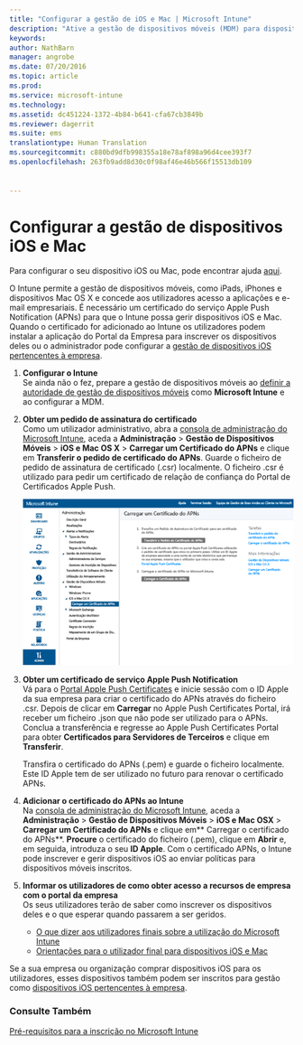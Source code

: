 ```yaml
---
title: "Configurar a gestão de iOS e Mac | Microsoft Intune"
description: "Ative a gestão de dispositivos móveis (MDM) para dispositivos iOS, incluindo iPads e iPhones, bem como dispositivos Mac OS X com o Microsoft Intune."
keywords: 
author: NathBarn
manager: angrobe
ms.date: 07/20/2016
ms.topic: article
ms.prod: 
ms.service: microsoft-intune
ms.technology: 
ms.assetid: dc451224-1372-4b84-b641-cfa67cb3849b
ms.reviewer: dagerrit
ms.suite: ems
translationtype: Human Translation
ms.sourcegitcommit: c880bd9dfb998355a18e78af898a96d4cee393f7
ms.openlocfilehash: 263fb9add8d30c0f98af46e46b566f15513db109


---
```


# Configurar a gestão de dispositivos iOS e Mac
Para configurar o seu dispositivo iOS ou Mac, pode encontrar ajuda [aqui](../enduser/using-your-ios-or-mac-os-x-device-with-intune.md).

O Intune permite a gestão de dispositivos móveis, como iPads, iPhones e dispositivos Mac OS X e concede aos utilizadores acesso a aplicações e e-mail empresariais. É necessário um certificado do serviço Apple Push Notification (APNs) para que o Intune possa gerir dispositivos iOS e Mac. Quando o certificado for adicionado ao Intune os utilizadores podem instalar a aplicação do Portal da Empresa para inscrever os dispositivos deles ou o administrador pode configurar a [gestão de dispositivos iOS pertencentes à empresa](enroll-corporate-owned-ios-devices-in-microsoft-intune.md).

1.  **Configurar o Intune**<br>
    Se ainda não o fez, prepare a gestão de dispositivos móveis ao [definir a autoridade de gestão de dispositivos móveis](prerequisites-for-enrollment.md#set-mobile-device-management-authority) como **Microsoft Intune** e ao configurar a MDM.

2.  **Obter um pedido de assinatura do certificado**<br>
    Como um utilizador administrativo, abra a [consola de administração do Microsoft Intune](http://manage.microsoft.com), aceda a **Administração** &gt; **Gestão de Dispositivos Móveis** &gt; **iOS e Mac OS X** &gt; **Carregar um Certificado do APNs** e clique em **Transferir o pedido de certificado do APNs**. Guarde o ficheiro de pedido de assinatura de certificado (.csr) localmente. O ficheiro .csr é utilizado para pedir um certificado de relação de confiança do Portal de Certificados Apple Push.

    ![Caixa de diálogo Carregar certificado do APNs](../media/Intune-iOS-enrollment-with-apns.png)

3.  **Obter um certificado de serviço Apple Push Notification**<br>
    Vá para o [Portal Apple Push Certificates](http://go.microsoft.com/fwlink/?LinkId=269844) e inicie sessão com o ID Apple da sua empresa para criar o certificado do APNs através do ficheiro .csr. Depois de clicar em **Carregar** no Apple Push Certificates Portal, irá receber um ficheiro .json que não pode ser utilizado para o APNs. Conclua a transferência e regresse ao Apple Push Certificates Portal para obter **Certificados para Servidores de Terceiros** e clique em **Transferir**.

    Transfira o certificado do APNs (.pem) e guarde o ficheiro localmente. Este ID Apple tem de ser utilizado no futuro para renovar o certificado APNs.

4.  **Adicionar o certificado do APNs ao Intune**<br>
    Na [consola de administração do Microsoft Intune](http://manage.microsoft.com), aceda a **Administração** &gt; **Gestão de Dispositivos Móveis** &gt; **iOS e Mac OSX** &gt; **Carregar um Certificado do APNs** e clique em** Carregar o certificado do APNs**. **Procure** o certificado do ficheiro (.pem), clique em **Abrir** e, em seguida, introduza o seu **ID Apple**. Com o certificado APNs, o Intune pode inscrever e gerir dispositivos iOS ao enviar políticas para dispositivos móveis inscritos.

5.  **Informar os utilizadores de como obter acesso a recursos de empresa com o portal da empresa**<br>
    Os seus utilizadores terão de saber como inscrever os dispositivos deles e o que esperar quando passarem a ser geridos.
    - [O que dizer aos utilizadores finais sobre a utilização do Microsoft Intune](what-to-tell-your-end-users-about-using-microsoft-intune.md)
    - [Orientações para o utilizador final para dispositivos iOS e Mac](../enduser/using-your-ios-or-mac-os-x-device-with-intune.md)

Se a sua empresa ou organização comprar dispositivos iOS para os utilizadores, esses dispositivos também podem ser inscritos para gestão como [dispositivos iOS pertencentes à empresa](enroll-corporate-owned-ios-devices-in-microsoft-intune.md).

### Consulte Também
[Pré-requisitos para a inscrição no Microsoft Intune](prerequisites-for-enrollment.md)



<!--HONumber=Sep16_HO4-->



